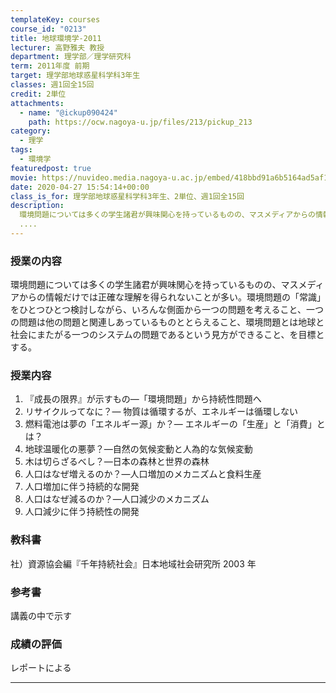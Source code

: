 ```yaml
---
templateKey: courses
course_id: "0213"
title: 地球環境学-2011
lecturer: 高野雅夫 教授
department: 理学部／理学研究科
term: 2011年度 前期
target: 理学部地球惑星科学科3年生
classes: 週1回全15回
credit: 2単位
attachments:
  - name: "@ickup090424"
    path: https://ocw.nagoya-u.jp/files/213/pickup_213
category:
  - 理学
tags:
  - 環境学
featuredpost: true
movie: https://nuvideo.media.nagoya-u.ac.jp/embed/418bbd91a6b5164ad5af1b893445d399ecd82325
date: 2020-04-27 15:54:14+00:00
class_is_for: 理学部地球惑星科学科3年生、2単位、週1回全15回
description:
  環境問題については多くの学生諸君が興味関心を持っているものの、マスメディアからの情報だけでは正確な理解を得られないことが多い。環境問題の「常識」をひとつひとつ検討しながら、いろんな側面から一つの問題を考えること、一つの問題は他の問題と関連しあっているものととらえること、環境問題とは地球と社会にまたがる一つのシステムの問題であるという見方ができること、を目標とする。
  ....
---
```


### 授業の内容

環境問題については多くの学生諸君が興味関心を持っているものの、マスメディアからの情報だけでは正確な理解を得られないことが多い。環境問題の「常識」をひとつひとつ検討しながら、いろんな側面から一つの問題を考えること、一つの問題は他の問題と関連しあっているものととらえること、環境問題とは地球と社会にまたがる一つのシステムの問題であるという見方ができること、を目標とする。

### 授業内容

1. 『成長の限界』が示すもの—「環境問題」から持続性問題へ
2. リサイクルってなに？— 物質は循環するが、エネルギーは循環しない
3. 燃料電池は夢の「エネルギー源」か？— エネルギーの「生産」と「消費」とは？
4. 地球温暖化の悪夢？—自然の気候変動と人為的な気候変動
5. 木は切らざるべし？—日本の森林と世界の森林
6. 人口はなぜ増えるのか？—人口増加のメカニズムと食料生産
7. 人口増加に伴う持続的な開発
8. 人口はなぜ減るのか？—人口減少のメカニズム
9. 人口減少に伴う持続性の開発

### 教科書

社）資源協会編『千年持続社会』日本地域社会研究所 2003 年

### 参考書

講義の中で示す

### 成績の評価

レポートによる

---
